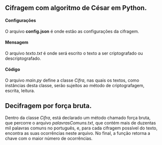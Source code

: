 ## Cifragem com algoritmo de César em Python.

#### Configurações

  O arquivo __config.json__ é onde estão as configurações da cifragem.

#### Mensagem

  O arquivo _texto.txt_ é onde será escrito o texto a ser criptografado ou descriptografado.

#### Código

  O arquivo _main.py_ define a classe *Cifra*, nas quais os textos, como instâncias desta classe, serão sujeitos ao método de criptografagem, escrita, leitura.

## Decifragem por força bruta.

  Dentro da classe *Cifra*, está declarado um método chamado força bruta, que percorre o arquivo _palavrasComuns.txt_, que contém mais de duzentas mil palavras comuns no português, e, para cada cifragem possível do texto, encontra as suas ocorrências neste arquivo. No final, a função retorna a chave com o maior número de ocorrências.
